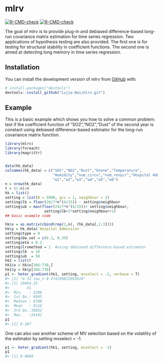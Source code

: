 
<!-- README.md is generated from README.Rmd. Please edit that file -->

# mlrv

<!-- badges: start -->

[![R-CMD-check](https://github.com/Lujia-Bai/mlrv.gitt/actions/workflows/R-CMD-check.yaml/badge.svg)](https://github.com/Lujia-Bai/mlrv.git/actions/workflows/R-CMD-check.yaml)
[![R-CMD-check](https://github.com/Lujia-Bai/mlrv/actions/workflows/R-CMD-check.yaml/badge.svg)](https://github.com/Lujia-Bai/mlrv/actions/workflows/R-CMD-check.yaml)
<!-- badges: end -->

The goal of mlrv is to provide plug-in and debiased difference-based
long-run covariance matrix estimation for time series regression. Two
applications of hypothesis testing are also provided. The first one is
for testing for structural stability in coefficient functions. The
second one is aimed at detecting long memory in time series regression.

## Installation

You can install the development version of mlrv from
[GitHub](https://github.com/) with:

``` r
# install.packages("devtools")
devtools::install_github("Lujia-Bai/mlrv.git")
```

## Example

This is a basic example which shows you how to solve a common problem:
test if the coefficient function of “SO2”,“NO2”,“Dust” of the second
year is constant using debiased difference-based estimator for the
long-run covariance matrix function.

``` r
library(mlrv)
library(foreach)
library(magrittr)


data(hk_data)
colnames(hk_data) = c("SO2","NO2","Dust","Ozone","Temperature",
                      "Humidity","num_circu","num_respir","Hospital Admission",
                      "w1","w2","w3","w4","w5","w6")
n = nrow(hk_data)
t = (1:n)/n
hk = list()
setting = list(B = 5000, gcv = 1, neighbour = 1)
setting$lb = floor(20/7*n^(4/15)) - setting$neighbour 
setting$ub = max(floor(24/7*n^(4/15))+ setting$neighbour,             
                  setting$lb+2*setting$neighbour+1)
## basic example code
```

``` r
hk$x = as.matrix(cbind(rep(1,n), (hk_data[,1:3])))
hk$y = hk_data$`Hospital Admission`
setting$type = 0
setting$bw_set = c(0.1, 0.35)
setting$eta = 0.2
setting$lrvmethod = 1  #using debiased difference-based estimator
setting$lb  = 10
setting$ub  = 50
hk1 = list()
hk1$x = hk$x[366:730,]
hk1$y = hk$y[366:730]
p1 <- heter_gradient(hk1, setting, mvselect = -2, verbose = T)
#> [1] "m 31 tau_n 0.374190823993618"
#> [1] 10464.35
#>        V1       
#>  Min.   : 3206  
#>  1st Qu.: 6945  
#>  Median : 8700  
#>  Mean   : 9116  
#>  3rd Qu.:10852  
#>  Max.   :24181
p1
#> [1] 0.287
```

One can also use another scheme of MV selection based on the volatility
of the estimator by setting mvselect = -1.

``` r
p1 <- heter_gradient(hk1, setting, mvselect = -1)
p1
#> [1] 0.0068
```
